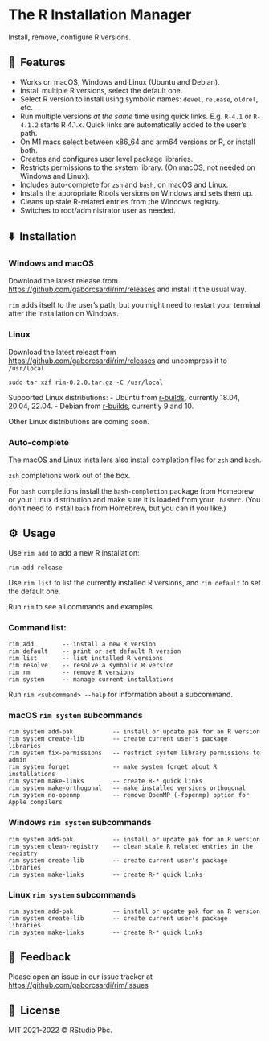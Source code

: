 
# The R Installation Manager

Install, remove, configure R versions.

## 🚀  Features

-   Works on macOS, Windows and Linux (Ubuntu and Debian).
-   Install multiple R versions, select the default one.
-   Select R version to install using symbolic names: `devel`,
    `release`, `oldrel`, etc.
-   Run multiple versions *at the same* time using quick links. E.g.
    `R-4.1` or `R-4.1.2` starts R 4.1.x. Quick links are automatically
    added to the user’s path.
-   On M1 macs select between x86_64 and arm64 versions or R, or install
    both.
-   Creates and configures user level package libraries.
-   Restricts permissions to the system library. (On macOS, not needed
    on Windows and Linux).
-   Includes auto-complete for `zsh` and `bash`, on macOS and Linux.
-   Installs the appropriate Rtools versions on Windows and sets them
    up.
-   Cleans up stale R-related entries from the Windows registry.
-   Switches to root/administrator user as needed.

## ⬇️  Installation

### Windows and macOS

Download the latest release from
<https://github.com/gaborcsardi/rim/releases> and install it the usual
way.

`rim` adds itself to the user’s path, but you might need to restart your
terminal after the installation on Windows.

### Linux

Download the latest releast from
<https://github.com/gaborcsardi/rim/releases> and uncompress it to
`/usr/local`

    sudo tar xzf rim-0.2.0.tar.gz -C /usr/local

Supported Linux distributions: - Ubuntu from
[r-builds](https://github.com/rstudio/r-builds#r-builds), currently
18.04, 20.04, 22.04. - Debian from
[r-builds](https://github.com/rstudio/r-builds#r-builds), currently 9
and 10.

Other Linux distributions are coming soon.

### Auto-complete

The macOS and Linux installers also install completion files for `zsh`
and `bash`.

`zsh` completions work out of the box.

For `bash` completions install the `bash-completion` package from
Homebrew or your Linux distribution and make sure it is loaded from your
`.bashrc`. (You don’t need to install `bash` from Homebrew, but you can
if you like.)

## ⚙️  Usage

Use `rim add` to add a new R installation:

    rim add release

Use `rim list` to list the currently installed R versions, and
`rim default` to set the default one.

Run `rim` to see all commands and examples.

### Command list:

    rim add        -- install a new R version
    rim default    -- print or set default R version
    rim list       -- list installed R versions
    rim resolve    -- resolve a symbolic R version
    rim rm         -- remove R versions
    rim system     -- manage current installations

Run `rim <subcommand> --help` for information about a subcommand.

### macOS `rim system` subcommands

    rim system add-pak           -- install or update pak for an R version
    rim system create-lib        -- create current user's package libraries
    rim system fix-permissions   -- restrict system library permissions to admin
    rim system forget            -- make system forget about R installations
    rim system make-links        -- create R-* quick links
    rim system make-orthogonal   -- make installed versions orthogonal
    rim system no-openmp         -- remove OpemMP (-fopenmp) option for Apple compilers

### Windows `rim system` subcommands

    rim system add-pak           -- install or update pak for an R version
    rim system clean-registry    -- clean stale R related entries in the registry
    rim system create-lib        -- create current user's package libraries
    rim system make-links        -- create R-* quick links

### Linux `rim system` subcommands

    rim system add-pak           -- install or update pak for an R version
    rim system create-lib        -- create current user's package libraries
    rim system make-links        -- create R-* quick links

## 🤝  Feedback

Please open an issue in our issue tracker at
<https://github.com/gaborcsardi/rim/issues>

## 📘  License

MIT 2021-2022 © RStudio Pbc.
